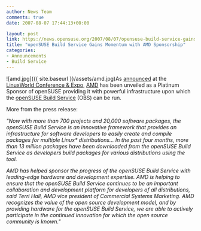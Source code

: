 ```yaml
---
author: News Team
comments: true
date: 2007-08-07 17:44:13+00:00

layout: post
link: https://news.opensuse.org/2007/08/07/opensuse-build-service-gains-momentum-with-amd-sponsorship/
title: "openSUSE Build Service Gains Momentum with AMD Sponsorship"
categories:
- Announcements
- Build Service
---
```

![amd.jpg]({{ site.baseurl }}/assets/amd.jpg)As [announced](http://money.cnn.com/news/newsfeeds/articles/prnewswire/AQTU18907082007-1.htm) at the [LinuxWorld Conference & Expo](http://www.linuxworldexpo.com/live/12/), [AMD](http://www.amd.com) has been unveiled as a Platinum Sponsor of openSUSE providing it with powerful infrastructure upon which the [openSUSE Build Service](http://opensuse.org/Build_Service) (OBS) can be run.

<!-- more -->

More from the press release:

_"Now with more than 700 projects and 20,000 software packages, the openSUSE Build Service is an innovative framework that provides an infrastructure for software developers to easily create and compile packages for multiple Linux* distributions... In the past four months, more than 13 million packages have been downloaded from the openSUSE Build Service as developers build packages for various distributions using the tool._

_AMD has helped sponsor the progress of the openSUSE Build Service with leading-edge hardware and development expertise. AMD is helping to ensure that the openSUSE Build Service continues to be an important collaboration and development platform for developers of all distributions, said Terri Hall, AMD vice president of Commercial Systems Marketing. AMD recognizes the value of the open source development model, and by providing hardware for the openSUSE Build Service, we are able to actively participate in the continued innovation for which the open source community is known."_
